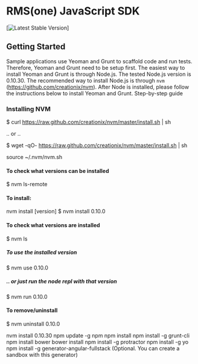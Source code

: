 RMS(one) JavaScript SDK
===

[![Latest Stable Version](http://img.shields.io/badge/Latest%20Stable-0.0.1-blue.svg)]


## Getting Started
Sample applications use Yeoman and Grunt to scaffold code and run tests. Therefore, Yeoman and Grunt need to be setup first. The easiest way to install Yeoman and Grunt is through Node.js. The tested Node.js version is 0.10.30. The recommended way to install Node.js is through `nvm` (https://github.com/creationix/nvm). After Node is installed, please follow the instructions below to install Yeoman and Grunt.
Step-by-step guide

### Installing NVM

$ curl https://raw.github.com/creationix/nvm/master/install.sh | sh

.. or ..

$ wget -qO- https://raw.github.com/creationix/nvm/master/install.sh | sh


source  ~/.nvm/nvm.sh
#### To check what versions can be installed
$ nvm ls-remote

#### To install:
nvm install [version]
$ nvm install 0.10.0

#### To check what versions are installed
$ nvm ls

##### To use the installed version
$ nvm use 0.10.0
##### .. or just run the node repl with that version
$ nvm run 0.10.0

#### To remove/uninstall
$ nvm uninstall 0.10.0

nvm install 0.10.30
npm update -g npm
npm install
npm install -g grunt-cli
npm install bower
bower install
npm install -g protractor
npm install -g yo
npm install -g generator-angular-fullstack (Optional. You can create a sandbox with this generator)

